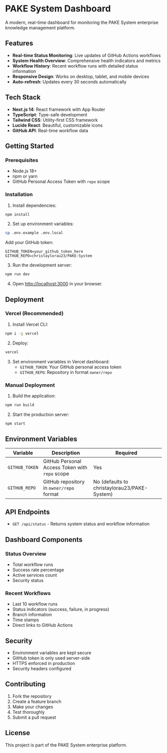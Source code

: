 # PAKE System Dashboard

A modern, real-time dashboard for monitoring the PAKE System enterprise knowledge management platform.

## Features

- **Real-time Status Monitoring**: Live updates of GitHub Actions workflows
- **System Health Overview**: Comprehensive health indicators and metrics
- **Workflow History**: Recent workflow runs with detailed status information
- **Responsive Design**: Works on desktop, tablet, and mobile devices
- **Auto-refresh**: Updates every 30 seconds automatically

## Tech Stack

- **Next.js 14**: React framework with App Router
- **TypeScript**: Type-safe development
- **Tailwind CSS**: Utility-first CSS framework
- **Lucide React**: Beautiful, customizable icons
- **GitHub API**: Real-time workflow data

## Getting Started

### Prerequisites

- Node.js 18+ 
- npm or yarn
- GitHub Personal Access Token with `repo` scope

### Installation

1. Install dependencies:
```bash
npm install
```

2. Set up environment variables:
```bash
cp .env.example .env.local
```

Add your GitHub token:
```
GITHUB_TOKEN=your_github_token_here
GITHUB_REPO=christaylorau23/PAKE-System
```

3. Run the development server:
```bash
npm run dev
```

4. Open [http://localhost:3000](http://localhost:3000) in your browser.

## Deployment

### Vercel (Recommended)

1. Install Vercel CLI:
```bash
npm i -g vercel
```

2. Deploy:
```bash
vercel
```

3. Set environment variables in Vercel dashboard:
   - `GITHUB_TOKEN`: Your GitHub personal access token
   - `GITHUB_REPO`: Repository in format `owner/repo`

### Manual Deployment

1. Build the application:
```bash
npm run build
```

2. Start the production server:
```bash
npm start
```

## Environment Variables

| Variable | Description | Required |
|----------|-------------|----------|
| `GITHUB_TOKEN` | GitHub Personal Access Token with `repo` scope | Yes |
| `GITHUB_REPO` | GitHub repository in `owner/repo` format | No (defaults to christaylorau23/PAKE-System) |

## API Endpoints

- `GET /api/status` - Returns system status and workflow information

## Dashboard Components

### Status Overview
- Total workflow runs
- Success rate percentage
- Active services count
- Security status

### Recent Workflows
- Last 10 workflow runs
- Status indicators (success, failure, in progress)
- Branch information
- Time stamps
- Direct links to GitHub Actions

## Security

- Environment variables are kept secure
- GitHub token is only used server-side
- HTTPS enforced in production
- Security headers configured

## Contributing

1. Fork the repository
2. Create a feature branch
3. Make your changes
4. Test thoroughly
5. Submit a pull request

## License

This project is part of the PAKE System enterprise platform.
